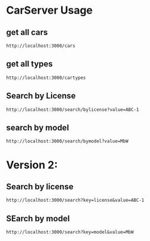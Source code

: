 # CarServer Usage

## get all cars
```
http://localhost:3000/cars
```

## get all types
```
http://localhost:3000/cartypes
```

## Search by License
```
http://localhost:3000/search/bylicense?value=ABC-1
```

## search by model
```
http://localhost:3000/search/bymodel?value=MbW
```


# Version 2:

## Search by license
```
http://localhost:3000/search?key=license&value=ABC-1
```

## SEarch by model
```
http://localhost:3000/search?key=model&value=MbW
```